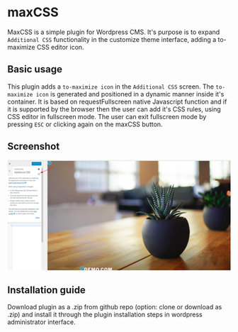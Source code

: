 # maxCSS

MaxCSS is a simple plugin for Wordpress CMS. It's purpose is to expand `Additional CSS` functionality in the customize theme interface, adding a to-maximize CSS editor icon.

## Basic usage

This plugin adds a `to-maximize icon` in the `Additional CSS` screen. The `to-maximize icon` is generated and positioned in a dynamic manner inside it's container. It is based on requestFullscreen native Javascript function and if it is supported by the browser then the user can add it's CSS rules, using CSS editor in fullscreen mode. The user can exit fullscreen mode by pressing `ESC` or clicking again on the maxCSS button.

## Screenshot

![alt text](https://github.com/myapos/maxCSS/blob/master/assets/screenshot-1.png)

## Installation guide

Download plugin as a .zip from github repo (option: clone or download as .zip) and install it through the plugin installation steps in wordpress administrator interface.
